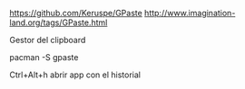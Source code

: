 https://github.com/Keruspe/GPaste
http://www.imagination-land.org/tags/GPaste.html

Gestor del clipboard

pacman -S gpaste

Ctrl+Alt+h abrir app con el historial
